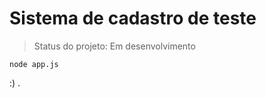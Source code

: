 <h1> Sistema de cadastro de teste </h1>

> Status do projeto: Em desenvolvimento

```
node app.js
```

:)
.